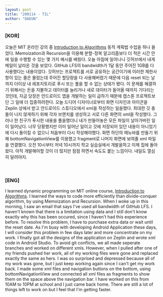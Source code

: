 ```yaml
---
layout: post
title: "200114 - TIL"
author: "DAEUN"
---
```


### [KOR]
오늘은 MIT 온라인 강의 중 [Introduction to Algorithms](https://ocw.mit.edu/courses/electrical-engineering-and-computer-science/6-006-introduction-to-algorithms-fall-2011/lecture-videos/lecture-19-dynamic-programming-i-fibonacci-shortest-paths/) 동적 계획법 수업을 하나 들었다. Memoization과 Recursion을 이용해 분할-정복 알고리즘보다 더 적은 시간 안에 일을 수행할 수 있는 몇 가지 예시를 배웠다. 오늘 아침에 일어나니 깃허브에서 내게 메일이 날라온 것을 보았다. GitHub LFS의 bandwidth가 1달 동안 주어진 1GB를 다 사용했다는 내용이었다. 깃허브는 프로젝트를 서로 공유하는 공간이기에 이러한 제한사항이 있는 줄은 몰랐는데 주어진 할당량을 다 사용해버렸기 때문에 다음 reset 되는 날까지 더이상 내 레포지토리로 푸시 또는 풀을 할 수 없는 상태가 됐다. 이 문제를 해결하기 위해서는 돈을 지불하고 데이터를 늘리거나 새로 데이터가 들어올 때까지 기다리는 것인데, 지금 당장은 안드로이드 앱을 개발하는 일이 급하기 때문에 캡스톤 프로젝트보단 그 일에 더 집중하려한다. 오늘 드디어 디자이너로부터 화면 디자인과 아이콘을 Zeplin 상에서 받고 안드로이드 스튜디오에서 xml을 작성하는 일을했다. 최대한 깃 충돌이 나지 않게하기 위해 각자 브랜치를 생성하고 서로 다른 화면의 xml을 작성했다. 그러나 한 친구가 푸시한 내용을 풀을했더니 내가 만들어놓은 모든 파일이 날아가버린 일이 일어났다. 너무 당황했지만 이미 일어난 일이고 깃에 저장되어 있던 내용이 아니었기에 다시 돌이킬 수 없으니 처음부터 다시 작성해야했다. 화면 하단의 메뉴바를 만들기 위해 bottomNavigationView를 이용했고 fragment로 나머지 화면에 보여줄 xml 파일을 연결했다. 오전 10시부터 저녁 10시까지 학교 실습실에서 개발을하고 이제 집에 돌아왔다. 아직 개발해야할 것이 더 많지만 점점 하면서 속도도 붙는 느낌이다. 내일도 열심히 달려야지.
<br><br><br>
### [ENG]
I learned dynamic programming on MIT online course, [Introduction to Algorithms](https://ocw.mit.edu/courses/electrical-engineering-and-computer-science/6-006-introduction-to-algorithms-fall-2011/lecture-videos/lecture-19-dynamic-programming-i-fibonacci-shortest-paths/). I learned the ways to code more efficiently than divide-conquer algorithm, by using Memoization and Recursion. When I woke up in this morning, I saw an email that says I've used all bandwidth of GitHub LFS. I haven't known that there is a limitation using data and I still don't know exactly why this has been occured, since I haven't had this experience before. To resolve this problem, I have to purchase extra data or wait until the reset date. As I'm busy with developing Android Application these days, I will consider this problem in few days later and more concentrate on my work. I finally got all the designs of the application on Zeplin and wrote xml code in Android Studio. To avoid git conflicts, we all made seperate branches and worked on different xmls. However, when I pulled after one of my friends pushed her work, all of my working files were gone and replaced exactly the same as hers. I was so surprised and depressed because all of my work was gone, but I just keep working again since I can't get my work back. I made some xml files and navigation buttons on the bottom, using bottomNavigationView and connected all xml files as fragments to show them on the space above the navigation bar. I have worked on this from 10AM to 10PM at school and I just came back home. There are still a lot of things left to work on but I feel that I'm getting faster.